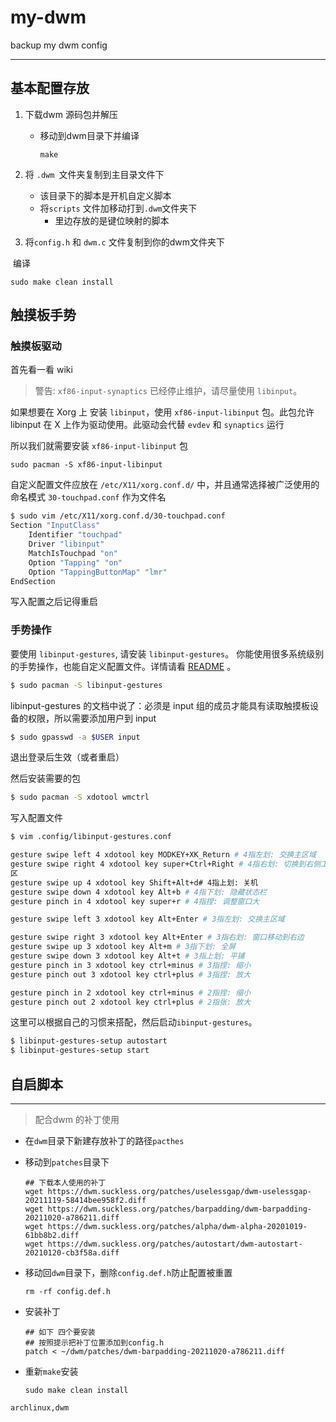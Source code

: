 # my-dwm
backup my dwm config

---

## 基本配置存放

1. 下载dwm 源码包并解压

   - 移动到dwm目录下并编译

     ```shell
     make
     ```

     

2. 将 `.dwm `文件夹复制到主目录文件下

   - 该目录下的脚本是开机自定义脚本
   - 将`scripts` 文件加移动打到`.dwm`文件夹下
     - 里边存放的是键位映射的脚本

3. 将`config.h` 和 `dwm.c` 文件复制到你的dwm文件夹下

​		编译 

```shell
sudo make clean install
```

## 触摸板手势

### 触摸板驱动

首先看一看 wiki

> 警告: `xf86-input-synaptics` 已经停止维护，请尽量使用 `libinput`。

如果想要在 Xorg 上 安装 `libinput`，使用 `xf86-input-libinput` 包。此包允许 libinput 在 X 上作为驱动使用。此驱动会代替 `evdev` 和 `synaptics` 运行

所以我们就需要安装 `xf86-input-libinput` 包

```shell
sudo pacman -S xf86-input-libinput
```

自定义配置文件应放在 `/etc/X11/xorg.conf.d/` 中，并且通常选择被广泛使用的命名模式 `30-touchpad.conf` 作为文件名

```bash
$ sudo vim /etc/X11/xorg.conf.d/30-touchpad.conf
Section "InputClass"
    Identifier "touchpad"
    Driver "libinput"
    MatchIsTouchpad "on"
    Option "Tapping" "on"
    Option "TappingButtonMap" "lmr"
EndSection
```

写入配置之后记得重启

### 手势操作

要使用 `libinput-gestures`, 请安装 `libinput-gestures`。 你能使用很多系统级别的手势操作，也能自定义配置文件。详情请看 [README](https://github.com/bulletmark/libinput-gestures/blob/master/README.md) 。

```bash
$ sudo pacman -S libinput-gestures
```

libinput-gestures 的文档中说了：必须是 input 组的成员才能具有读取触摸板设备的权限，所以需要添加用户到 input

```bash
$ sudo gpasswd -a $USER input
```

退出登录后生效（或者重启）

然后安装需要的包

```bash
$ sudo pacman -S xdotool wmctrl
```

写入配置文件

```bash
$ vim .config/libinput-gestures.conf

gesture swipe left 4 xdotool key MODKEY+XK_Return # 4指左划: 交换主区域
gesture swipe right 4 xdotool key super+Ctrl+Right # 4指右划: 切换到右侧工作
区
gesture swipe up 4 xdotool key Shift+Alt+d# 4指上划: 关机
gesture swipe down 4 xdotool key Alt+b # 4指下划: 隐藏状态栏
gesture pinch in 4 xdotool key super+r # 4指捏: 调整窗口大

gesture swipe left 3 xdotool key Alt+Enter # 3指左划: 交换主区域

gesture swipe right 3 xdotool key Alt+Enter # 3指右划: 窗口移动到右边
gesture swipe up 3 xdotool key Alt+m # 3指下划: 全屏
gesture swipe down 3 xdotool key Alt+t # 3指上划: 平铺
gesture pinch in 3 xdotool key ctrl+minus # 3指捏: 缩小
gesture pinch out 3 xdotool key ctrl+plus # 3指捏: 放大

gesture pinch in 2 xdotool key ctrl+minus # 2指捏: 缩小
gesture pinch out 2 xdotool key ctrl+plus # 2指张: 放大
```

这里可以根据自己的习惯来搭配，然后启动`ibinput-gestures`。

```bash
$ libinput-gestures-setup autostart
$ libinput-gestures-setup start
```



## 自启脚本

---

> 配合dwm 的补丁使用

- 在`dwm`目录下新建存放补丁的路径`pacthes`

- 移动到`patches`目录下

  ```shell
  ## 下载本人使用的补丁
  wget https://dwm.suckless.org/patches/uselessgap/dwm-uselessgap-20211119-58414bee958f2.diff
  wget https://dwm.suckless.org/patches/barpadding/dwm-barpadding-20211020-a786211.diff
  wget https://dwm.suckless.org/patches/alpha/dwm-alpha-20201019-61bb8b2.diff
  wget https://dwm.suckless.org/patches/autostart/dwm-autostart-20210120-cb3f58a.diff
  ```

- 移动回`dwm`目录下，删除`config.def.h`防止配置被重置

  ```shell
  rm -rf config.def.h
  ```

  

- 安装补丁

  ```shell
  ## 如下 四个要安装
  ## 按照提示把补丁位置添加到config.h
  patch < ~/dwm/patches/dwm-barpadding-20211020-a786211.diff
  ```

  

  

- 重新`make`安装

  ```shell
  sudo make clean install
  ```

  



`archlinux,dwm`
